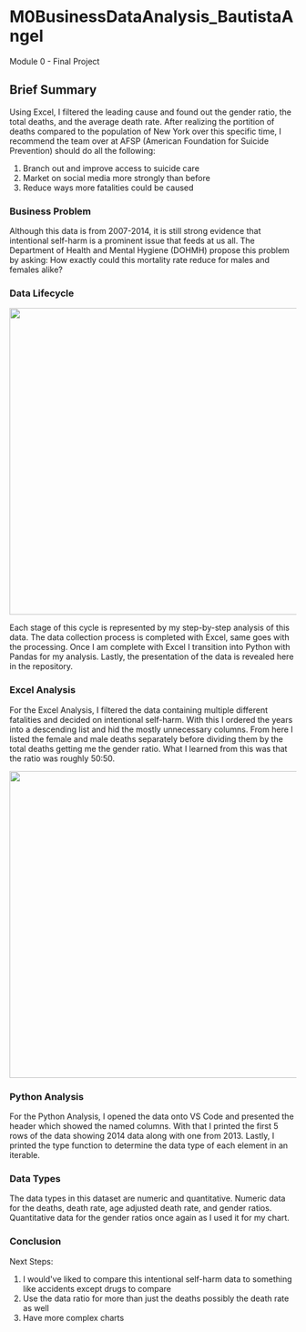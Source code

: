 # M0BusinessDataAnalysis_BautistaAngel
Module 0 - Final Project

## Brief Summary

  Using Excel, I filtered the leading cause and found out the gender ratio, the total deaths, and the average death rate. After realizing the portition of deaths compared to the population of New York over this specific time, I recommend the team over at AFSP (American Foundation for Suicide Prevention) should do all the following:

  1. Branch out and improve access to suicide care
  2. Market on social media more strongly than before
  3. Reduce ways more fatalities could be caused


### Business Problem

  Although this data is from 2007-2014, it is still strong evidence that intentional self-harm is a prominent issue that feeds at us all. The Department of Health and Mental Hygiene (DOHMH) propose this problem by asking: How exactly could this mortality rate reduce for males and females alike?


### Data Lifecycle

<p align="center">
  <img length="539" width="539" src= "https://github.com/user-attachments/assets/91e44fc4-f703-40fc-8825-448000086d9a">
</p>

  Each stage of this cycle is represented by my step-by-step analysis of this data. The data collection process is completed with Excel, same goes with the processing. Once I am complete with Excel I transition into Python with Pandas for my analysis. Lastly, the presentation of the data is revealed here in the repository. 


### Excel Analysis 

  For the Excel Analysis, I filtered the data containing multiple different fatalities and decided on intentional self-harm. With this I ordered the years into a descending list and hid the mostly unnecessary columns. From here I listed the female and male deaths separately before dividing them by the total deaths getting me the gender ratio. What I learned from this was that the ratio was roughly 50:50.

 <p align="center">
  <img width="539" src="https://github.com/user-attachments/assets/1bd71665-f2b5-45bc-b061-73fd98ca1118">
</p>


### Python Analysis

  For the Python Analysis, I opened the data onto VS Code and presented the header which showed the named columns. With that I printed the first 5 rows of the data showing 2014 data along with one from 2013. Lastly, I printed the type function to determine the data type of each element in an iterable.


### Data Types 

  The data types in this dataset are numeric and quantitative. Numeric data for the deaths, death rate, age adjusted death rate, and gender ratios. Quantitative data for the gender ratios once again as I used it for my chart.


### Conclusion 

  Next Steps: 

  1. I would've liked to compare this intentional self-harm data to something like accidents except drugs to compare
  2. Use the data ratio for more than just the deaths possibly the death rate as well
  3. Have more complex charts
